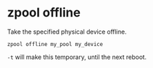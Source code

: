 # zpool offline

Take the specified physical device offline.

	zpool offline my_pool my_device

`-t` will make this temporary, until the next reboot.
